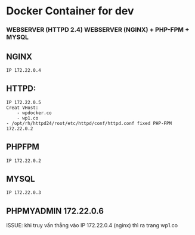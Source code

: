 # Docker Container for dev
### WEBSERVER (HTTPD 2.4)  WEBSERVER (NGINX) + PHP-FPM + MYSQL

## NGINX
    IP 172.22.0.4

##  HTTPD: 
    IP 172.22.0.5
    Creat VHost:
        - wpdocker.co
        - wp1.co
    - /opt/rh/httpd24/root/etc/httpd/conf/httpd.conf fixed PHP-FPM 172.22.0.2
## PHPFPM 
    IP 172.22.0.2

## MYSQL 
    IP 172.22.0.3

## PHPMYADMIN 172.22.0.6
ISSUE: khi truy vấn thẳng vào IP 172.22.0.4 (nginx) thì ra trang wp1.co
